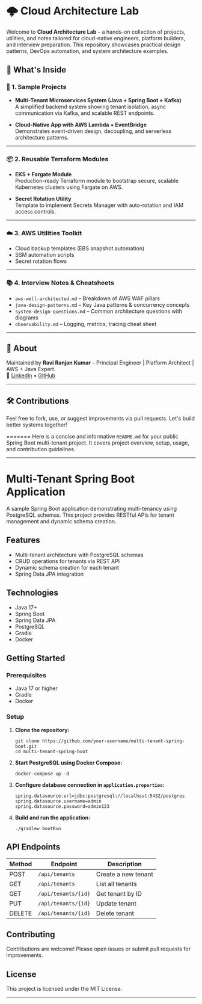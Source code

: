 
# 🌩️ Cloud Architecture Lab

Welcome to **Cloud Architecture Lab** – a hands-on collection of projects, utilities, and notes tailored for cloud-native engineers, platform builders, and interview preparation. This repository showcases practical design patterns, DevOps automation, and system architecture examples.

## 🔧 What's Inside

### 📌 1. Sample Projects
- **Multi-Tenant Microservices System (Java + Spring Boot + Kafka)**  
  A simplified backend system showing tenant isolation, async communication via Kafka, and scalable REST endpoints.

- **Cloud-Native App with AWS Lambda + EventBridge**  
  Demonstrates event-driven design, decoupling, and serverless architecture patterns.

---

### 📦 2. Reusable Terraform Modules
- **EKS + Fargate Module**  
  Production-ready Terraform module to bootstrap secure, scalable Kubernetes clusters using Fargate on AWS.

- **Secret Rotation Utility**  
  Template to implement Secrets Manager with auto-rotation and IAM access controls.

---

### ☁️ 3. AWS Utilities Toolkit
- Cloud backup templates (EBS snapshot automation)
- SSM automation scripts
- Secret rotation flows

---

### 📚 4. Interview Notes & Cheatsheets
- `aws-well-architected.md` – Breakdown of AWS WAF pillars
- `java-design-patterns.md` – Key Java patterns & concurrency concepts
- `system-design-questions.md` – Common architecture questions with diagrams
- `observability.md` – Logging, metrics, tracing cheat sheet

---

## 👤 About
Maintained by **Ravi Ranjan Kumar** – Principal Engineer | Platform Architect | AWS + Java Expert.  
🔗 [LinkedIn](https://www.linkedin.com/in/ravikumar6/) • [GitHub](https://github.com/RaviK)

---

## 🛠️ Contributions
Feel free to fork, use, or suggest improvements via pull requests. Let's build better systems together!

=======
Here is a concise and informative `README.md` for your public Spring Boot multi-tenant project. It covers project overview, setup, usage, and contribution guidelines.

---

# Multi-Tenant Spring Boot Application

A sample Spring Boot application demonstrating multi-tenancy using PostgreSQL schemas. This project provides RESTful APIs for tenant management and dynamic schema creation.

## Features

- Multi-tenant architecture with PostgreSQL schemas
- CRUD operations for tenants via REST API
- Dynamic schema creation for each tenant
- Spring Data JPA integration

## Technologies

- Java 17+
- Spring Boot
- Spring Data JPA
- PostgreSQL
- Gradle
- Docker

## Getting Started

### Prerequisites

- Java 17 or higher
- Gradle
- Docker

### Setup

1. **Clone the repository:**
   ```
   git clone https://github.com/your-username/multi-tenant-spring-boot.git
   cd multi-tenant-spring-boot
   ```

2. **Start PostgreSQL using Docker Compose:**
   ```
   docker-compose up -d
   ```

3. **Configure database connection in `application.properties`:**
   ```
   spring.datasource.url=jdbc:postgresql://localhost:5432/postgres
   spring.datasource.username=admin
   spring.datasource.password=admin123
   ```

4. **Build and run the application:**
   ```
   ./gradlew bootRun
   ```

## API Endpoints

| Method | Endpoint                | Description                |
|--------|------------------------ |---------------------------|
| POST   | `/api/tenants`          | Create a new tenant        |
| GET    | `/api/tenants`          | List all tenants           |
| GET    | `/api/tenants/{id}`     | Get tenant by ID           |
| PUT    | `/api/tenants/{id}`     | Update tenant              |
| DELETE | `/api/tenants/{id}`     | Delete tenant              |

## Contributing

Contributions are welcome! Please open issues or submit pull requests for improvements.

## License

This project is licensed under the MIT License.

---
